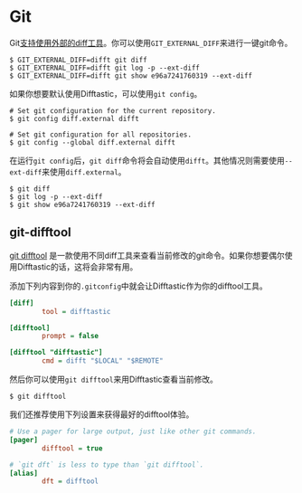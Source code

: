 # Git

Git[支持使用外部的diff工具](https://git-scm.com/docs/diff-config#Documentation/diff-config.txt-diffexternal)。你可以使用`GIT_EXTERNAL_DIFF`来进行一键git命令。

```
$ GIT_EXTERNAL_DIFF=difft git diff
$ GIT_EXTERNAL_DIFF=difft git log -p --ext-diff
$ GIT_EXTERNAL_DIFF=difft git show e96a7241760319 --ext-diff
```

如果你想要默认使用Difftastic，可以使用`git config`。

```
# Set git configuration for the current repository.
$ git config diff.external difft

# Set git configuration for all repositories.
$ git config --global diff.external difft
```

在运行`git config`后，`git diff`命令将会自动使用`difft`。其他情况则需要使用`--ext-diff`来使用`diff.external`。

```
$ git diff
$ git log -p --ext-diff
$ git show e96a7241760319 --ext-diff
```

## git-difftool

[git difftool](https://git-scm.com/docs/git-difftool) 是一款使用不同diff工具来查看当前修改的git命令。如果你想要偶尔使用Difftastic的话，这将会非常有用。

添加下列内容到你的`.gitconfig`中就会让Difftastic作为你的difftool工具。

```ini
[diff]
        tool = difftastic

[difftool]
        prompt = false

[difftool "difftastic"]
        cmd = difft "$LOCAL" "$REMOTE"
```

然后你可以使用`git difftool`来用Difftastic查看当前修改。

```
$ git difftool
```

我们还推荐使用下列设置来获得最好的difftool体验。

```ini
# Use a pager for large output, just like other git commands.
[pager]
        difftool = true

# `git dft` is less to type than `git difftool`.
[alias]
        dft = difftool
```
